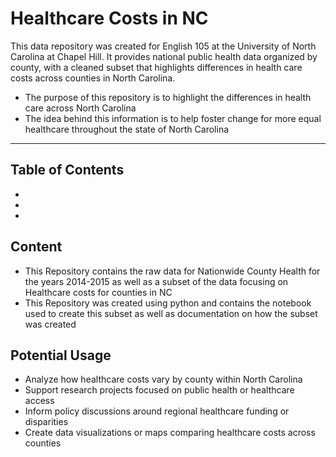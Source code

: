 # Healthcare Costs in NC
This data repository was created for English 105 at the University of North Carolina at Chapel Hill. It provides national public health data organized by county, with a cleaned subset that highlights differences in health care costs across counties in North Carolina. 
 * The purpose of this repository is to highlight the differences in health care across North Carolina
 * The idea behind this information is to help foster change for more equal healthcare throughout the state of North Carolina
  ---
  ## Table of Contents
  *
  *
  *
## Content
* This Repository contains the raw data for Nationwide County Health for the years 2014-2015 as well as a subset of the data focusing on Healthcare costs for counties in NC
* This Repository was created using python and contains the notebook used to create this subset as well as documentation on how the subset was created
## Potential Usage
* Analyze how healthcare costs vary by county within North Carolina
* Support research projects focused on public health or healthcare access
* Inform policy discussions around regional healthcare funding or disparities
* Create data visualizations or maps comparing healthcare costs across counties
